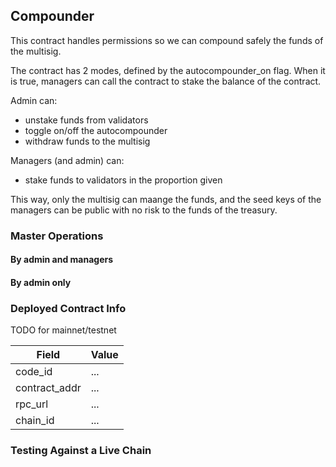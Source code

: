 ## Compounder

This contract handles permissions so we can compound safely the funds of the
multisig.

The contract has 2 modes, defined by the autocompounder_on flag. When it is
true, managers can call the contract to stake the balance of the contract.

Admin can:

- unstake funds from validators
- toggle on/off the autocompounder
- withdraw funds to the multisig

Managers (and admin) can:

- stake funds to validators in the proportion given

This way, only the multisig can maange the funds, and the seed keys of the
managers can be public with no risk to the funds of the treasury.

### Master Operations

#### By admin and managers

#### By admin only

### Deployed Contract Info

TODO for mainnet/testnet

| Field         | Value |
| ------------- | ----- |
| code_id       | ...   |
| contract_addr | ...   |
| rpc_url       | ...   |
| chain_id      | ...   |

### Testing Against a Live Chain
